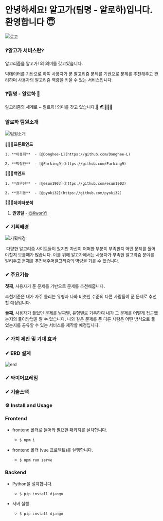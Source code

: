 # 안녕하세요! 알고가(팀명 - 알로하)입니다. 환영합니다 😇



![로고](/uploads/9db12f1663e34251619fde2e1db60423/로고.png)

### ❓알고가 서비스란?  

알고리즘을 알고가! 의 의미를 갖고있습니다.

빅데이터를 기반으로 하여 사용자가 푼 알고리즘 문제를 기반으로 문제를 추천해주고 관리하며 사용자의 알고리즘 역량을 키울 수 있는 서비스입니다. 



### ❓팀명 - 알로하 🌴

알고리즘의 세계로 ~ 알로하! 의미를 갖고 있습니다.🌱 🌏🌴⛺⛵ 



### 알로하 팀원소개

![팀원소개](/uploads/40db06c773e1fb753caf8ea2f83ef094/팀원소개.PNG)

💁🏻‍♂️**프론트엔드**  

    1. **이동희**  - [@Donghee-L](https://github.com/Donghee-L)

    2. **박철완**  - [@Parking9](https://github.com/Parking9)

  💁🏻‍♀️**백엔드**  

    1. **최은선**  - [@esun1903](https://github.com/esun1903)

    2. **표기동**  - [@pyoki32](https://github.com/pyoki32)


  💁🏻‍♂️**데이터분석**  

1. **권영일** - [@KwonYI](https://github.com/KwonYI)

   

### ✔ 기획배경

![기획배경](/uploads/30df97592152a5989b6dd5c4b105b466/기획배경.png)

​     다양한 알고리즘 사이트들이 있지만 자신이 어떠한 부분이 부족한지 어떤 문제를 풀어야할지 모를때가 많습니다. 이를 위해 알고가에서는 사용자가 부족한 알고리즘 분야를 알려주고 문제를 추천해주어알고리즘의 역량을 기를 수 있습니다. 



### ✔ 주요기능

**첫째**, 사용자가 푼 문제를 기반으로 문제를 추천해줍니다.

추천기준은 내가 자주 틀리는 유형과 나와 비슷한 수준의 다른 사람들이 푼 문제로 추천할 예정입니다.

**둘째**, 사용자가 풀었던 문제를 날짜별, 유형별로 기록하여 내가 그 문제를 어떻게 접근했는지의 풀이방법을 알 수 있습니다. 나와 같은 문제를 푼 다른 사람은 어떤 방식으로 풀었는지를 공유할 수 있는 서비스를 제작할 예정입니다. 



### **✔ 가치 제안 및 기대 효과**









### ✔ ERD 설계 

![erd](/uploads/91d432142fa48e9ccc8496e3526205f6/erd.png)

 

### ✔ 와이어프레임



### ✔ 기술스택



### ⚙️ Install and Usage

### Frontend

- frontend 폴더로 들어와 필요한 패키지를 설치합니다.

  - ```bash
    $ npm i
    ```

- frontend 폴더 (vue 프로젝트)를 실행합니다.

  - ```bash
    $ npm run serve
    ```

### Backend

- Python을 설치합니다. 

  - ```
    $ pip install django
    ```

- 서버 실행

  - ```
    $ pip install django
    ```

    